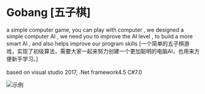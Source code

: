﻿# Gobang [五子棋]
a simple computer game, you can play with computer , we designed a simple computer AI , we need you to improve the AI level , to build a more smart AI , and also helps improve our program skills
[一个简单的五子棋游戏，实现了初级算法，需要大家一起来努力创建一个更加聪明的电脑AI，也用来方便新手学习。]
<br />
<br />
based on visual studio 2017, .Net framework4.5 C\#7.0 


![示例](https://github.com/dathlin/Gobang-/raw/master/Gobang%5B五子棋%5D//Screenshots/sample.png)
